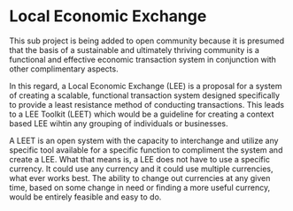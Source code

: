 Local Economic Exchange
=======================

This sub project is being added to open community because it is presumed that the basis of a sustainable and ultimately thriving community is a functional and effective economic transaction system in conjunction with other complimentary aspects.

In this regard, a Local Economic Exchange (LEE) is a proposal for a system of creating a scalable, functional transaction system designed specifically to provide a least resistance method of conducting transactions.  This leads to a LEE Toolkit (LEET) which would be a guideline for creating a context based LEE wihtin any grouping of individuals or businesses.

A LEET is an open system with the capacity to interchange and utilize any specific tool available for a specific function to compliment the system and create a LEE.  What that means is, a LEE does not have to use a specific currency.  It could use any currency and it could use multiple currencies, what ever works best.  The ability to change out currencies at any given time, based on some change in need or finding a more useful currency, would be entirely feasible and easy to do.
